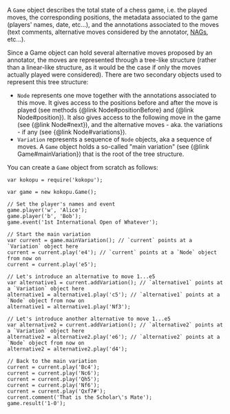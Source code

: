 A `Game` object describes the total state of a chess game, i.e. the played moves, the corresponding positions,
the metadata associated to the game (players' names, date, etc...), and the annotations associated to the moves
(text comments, alternative moves considered by the annotator, [NAGs](https://en.wikipedia.org/wiki/Numeric_Annotation_Glyphs),
etc...).

Since a Game object can hold several alternative moves proposed by an annotator, the moves are represented
through a tree-like structure (rather than a linear-like structure, as it would be the case if only the moves
actually played were considered). There are two secondary objects used to represent this tree structure:
- `Node` represents one move together with the annotations associated to this move. It gives access to the positions
before and after the move is played (see methods {@link Node#positionBefore} and {@link Node#position}).
It also gives access to the following move in the game (see {@link Node#next}), and the alternative moves - aka. the variations -
if any (see {@link Node#variations}).
- `Variation` represents a sequence of `Node` objects, aka a sequence of moves. A `Game` object holds a so-called "main variation"
(see {@link Game#mainVariation}) that is the root of the tree structure.

You can create a `Game` object from scratch as follows:

```
var kokopu = require('kokopu');

var game = new kokopu.Game();

// Set the player's names and event
game.player('w', 'Alice');
game.player('b', 'Bob');
game.event('1st International Open of Whatever');

// Start the main variation
var current = game.mainVariation(); // `current` points at a `Variation` object here
current = current.play('e4'); // `current` points at a `Node` object from now on
current = current.play('e5');

// Let's introduce an alternative to move 1...e5
var alternative1 = current.addVariation(); // `alternative1` points at a `Variation` object here
alternative1 = alternative1.play('c5'); // `alternative1` points at a `Node` object from now on
alternative1 = alternative1.play('Nf3');

// Let's introduce another alternative to move 1...e5
var alternative2 = current.addVariation(); // `alternative2` points at a `Variation` object here
alternative2 = alternative2.play('e6'); // `alternative2` points at a `Node` object from now on
alternative2 = alternative2.play('d4');

// Back to the main variation
current = current.play('Bc4');
current = current.play('Nc6');
current = current.play('Qh5');
current = current.play('Nf6');
current = current.play('Qxf7#');
current.comment('That is the Scholar\'s Mate');
game.result('1-0');
```

